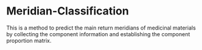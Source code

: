 # Meridian-Classification
This is a method to predict the main return meridians of medicinal materials by collecting the component information and establishing the component proportion matrix.
